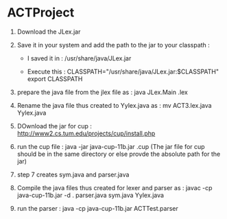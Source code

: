 # ACTProject
1) Download the JLex.jar  
2) Save it in your system and add the path to the jar to your classpath :

	- I saved it in : /usr/share/java/JLex.jar

	- Execute this : CLASSPATH="/usr/share/java/JLex.jar:$CLASSPATH"
			 export CLASSPATH

3) prepare the java file from the jlex file as : java JLex.Main <filename>.lex
4) Rename the java file thus created to Yylex.java as : mv ACT3.lex.java Yylex.java
5) DOwnload the jar for cup : http://www2.cs.tum.edu/projects/cup/install.php
6) run the cup file : java -jar java-cup-11b.jar <filename>.cup   (The jar file for cup should be in the same directory or else provde the       absolute path for the jar)
7) step 7 creates sym.java and parser.java
8) Compile the java files thus created for lexer and parser as : javac -cp java-cup-11b.jar -d . parser.java sym.java Yylex.java
9) run the parser : java -cp java-cup-11b.jar ACTTest.parser
